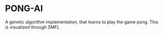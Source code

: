 # PONG-AI
A genetic algorithm implementation, that learns to play the game pong. This is visualized through SMFL
